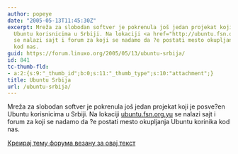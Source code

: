 ```yaml
---
author: popeye
date: "2005-05-13T11:45:30Z"
excerpt: Mreža za slobodan softver je pokrenula još jedan projekat koji je posve?en
  Ubuntu korisnicima u Srbiji. Na lokaciji <a href="http://ubuntu.fsn.org.yu">ubuntu.fsn.org.yu</a>
  se nalazi sajt i forum za koji se nadamo da ?e postati mesto okupljanja Ubuntu korinika
  kod nas.
guid: https://forum.linuxo.org/2005/05/13/ubuntu-srbija/
id: 841
tc-thumb-fld:
- a:2:{s:9:"_thumb_id";b:0;s:11:"_thumb_type";s:10:"attachment";}
title: Ubuntu Srbija
url: /ubuntu-srbija/
---
```

Mreža za slobodan softver je pokrenula još jedan projekat koji je posve?en Ubuntu korisnicima u Srbiji. Na lokaciji [ubuntu.fsn.org.yu](http://ubuntu.fsn.org.yu) se nalazi sajt i forum za koji se nadamo da ?e postati mesto okupljanja Ubuntu korinika kod nas.<!--break-->

[Креирај тему форума везану за овај текст](https://linuxo.org/nova-tema-na-forumu/?se_pid=841)